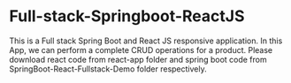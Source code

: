 # Full-stack-Springboot-ReactJS
This is a Full stack Spring Boot and React JS responsive application.
In this App, we can perform a complete CRUD operations for a product.
Please download react code from react-app folder and spring boot code from SpringBoot-React-Fullstack-Demo folder respectively.

